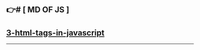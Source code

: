  👉️# [ MD OF JS ]
 --

[3-html-tags-in-javascript](./md/3-html-tags-in.md)
---
<!---[4-html-tegs-in-javascript](./md/4-comment-tegs.md)
---
[5-html-tegs-in-javscript](./md/5-variables.md)
---
[6-variable-teds-in-javascript](./md/6-variable-tegs-in-js.md)
---
[7-Data-types-in-javascript](./md/7-Data-types-in.md)
---
[8-arithmetic-operator-in-javascript](./md/8-Arithmetic-operators.md)
---
[9-assignment-operator-in-javascript](./md/9-Assignment-operater.md)
---
[10-console-log-in-java-script](./md/10-console-log.md)
---
[11-comparison-operators-in-javascrip](./md/11-Comparison-Operators.md)
---
[12-if-Statment-in-javascript](./md/12-if-statment.md)
---
[13-logical-Operator-in-javascript](./md/13-logical-Operator.md)
---
[14-if-else-statment-in-javascript](./md/14-If-Else-statement.md)
---
[15-if-else-if-statment-in-javascript](./md/15-if-else-if-statment.md)
---
[16-ternary-operator-in-javascript](./md/16-ternary-operator.md)
---
[17-awich-atatment-in-javascript](./md/17-switch-statment.md)
---
[18-Alert-box-in-javascript](./md/18-Alert.md)
---
[19-confirm-box-in-javascript](./md/18-Alert.md)
---
[20-promt-box-in-javascript](./md/20-promt-box.md)
---
[21-function-in-javascript](./md/21-function.md)
---
[22-function-with-paramiters-in-javascript](./md/22-function-with-paramiter.md)
---
[23-function-with-](./md/23-function-with-Ret -->
---


